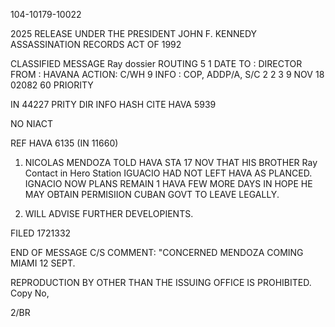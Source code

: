 104-10179-10022

2025 RELEASE UNDER THE PRESIDENT JOHN F. KENNEDY ASSASSINATION RECORDS ACT OF 1992

CLASSIFIED MESSAGE
Ray dossier
ROUTING
5
1
DATE
TO : DIRECTOR
FROM : HAVANA
ACTION: C/WH 9
INFO : COP, ADDP/A, S/C 2
2
3
9
NOV 18 02082 60
PRIORITY

IN 44227
PRITY DIR INFO HASH CITE HAVA 5939

NO NIACT

REF HAVA 6135 (IN 11660)
1. NICOLAS MENDOZA TOLD HAVA STA 17 NOV THAT HIS BROTHER
Ray Contact in Hero Station
IGUACIO HAD NOT LEFT HAVA AS PLANCED. IGNACIO NOW PLANS REMAIN
1
HAVA FEW MORE DAYS IN HOPE HE MAY OBTAIN PERMISIION CUBAN
GOVT TO LEAVE LEGALLY.

2. WILL ADVISE FURTHER DEVELOPIENTS.

FILED 1721332

END OF MESSAGE
C/S COMMENT: "CONCERNED MENDOZA COMING MIAMI 12 SEPT.

REPRODUCTION BY OTHER THAN THE ISSUING OFFICE IS PROHIBITED.
Copy No,

2/BR
